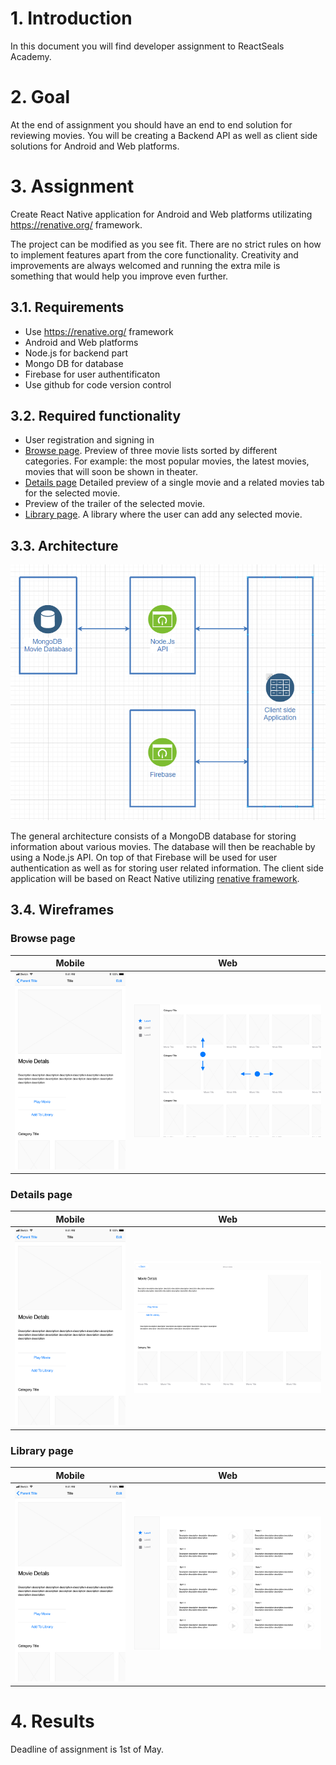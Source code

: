 # 1. Introduction

In this document you will find developer assignment to ReactSeals Academy.

# 2. Goal

At the end of assignment you should have an end to end solution for reviewing movies. You will be creating a Backend API as well as client side solutions for Android and Web platforms.

# 3. Assignment
Create React Native application for Android and Web platforms utilizating https://renative.org/ framework.

The project can be modified as you see fit. There are no strict rules on how to implement features apart from the core functionality. Creativity and improvements are always welcomed and running the extra mile is something that would help you improve even further.

## 3.1. Requirements

* Use https://renative.org/ framework
* Android and Web platforms
* Node.js for backend part
* Mongo DB for database
* Firebase for user authentificaton
* Use github for code version control

## 3.2. Required functionality

* User registration and signing in
* [Browse page](#browse-page). Preview of three movie lists sorted by different categories. For example: the most popular movies, the latest movies, movies that will soon be shown in theater.
* [Details page](#details-page) Detailed preview of a single movie and a related movies tab for the selected movie.
* Preview of the trailer of the selected movie.
* [Library page](#library-page). A library where the user can add any selected movie.

## 3.3. Architecture

![Architecture](./assets/architecture.png "Architecture")

The general architecture consists of a MongoDB database for storing information about various movies. The database will then be reachable by using a Node.js API. On top of that Firebase will be used for user authentication as well as for storing user related information. The client side application will be based on React Native utilizing [renative framework](https://renative.org).

## 3.4. Wireframes

### Browse page

Mobile            | Web
:-------------------------:|:-------------------------:
![](./assets/home.png)  |  ![](./assets/home_web.png)


### Details page

Mobile            |  Web 
:-------------------------:|:-------------------------:
![](./assets/details.png)  |  ![](./assets/details_web.png)


### Library page

Mobile            |  Web
:-------------------------:|:-------------------------:
![](./assets/details.png)  |  ![](./assets/library_web.png)

# 4. Results

Deadline of assignment is 1st of May.
